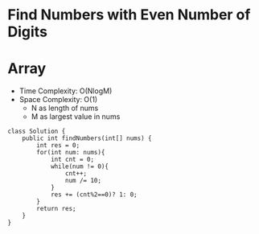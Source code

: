 # Find Numbers with Even Number of Digits
# Array
* Time Complexity: O(NlogM)
* Space Complexity: O(1)
    * N as length of nums
    * M as largest value in nums
```
class Solution {
    public int findNumbers(int[] nums) {
        int res = 0;
        for(int num: nums){
            int cnt = 0;
            while(num != 0){
                cnt++;
                num /= 10;
            }
            res += (cnt%2==0)? 1: 0;
        }
        return res;
    }
}
```